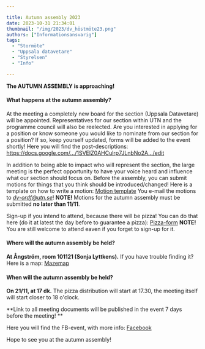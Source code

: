 ```yaml
---

title: Autumn assembly 2023
date: 2023-10-31 21:34:01
thumbnail: "/img/2023/dv_höstmöte23.png"
authors: ["Informationsansvarig"]
tags: 
  - "Stormöte"
  - "Uppsala datavetare"
  - "Styrelsen"
  - "Info"

---
```

**The AUTUMN ASSEMBLY is approaching!**


#### What happens at the autumn assembly?
At the meeting a completely new board for the section (Uppsala Datavetare) will be appointed.
Representatives for our section within UTN and the programme council will also be reelected.
Are you interested in applying for a position or know someone you would like to nominate from our section for a position? If so, keep yourself updated, forms will be added to the event shortly!
Here you will find the post-descriptions:
https://docs.google.com/.../1SVEIZ0AHCulrp7JLnbNo2A.../edit


In addition to being able to impact who will represent the section, the large meeting is the perfect opportunity to have your voice heard and influence what our section should focus on.
Before the assembly, you can submit motions for things that you think should be introduced/changed!
Here is a template on how to write a motion: [Motion template](https://docs.google.com/document/d/1O8E2PJzFXZMfzTBqUFcnCsTrDmoA7GthgE3dDh_H288/edit?fbclid=IwAR2R9JHjMJE7rpwn-P93PV5YM95Lgvh2O48dREDvKVMW6k5BYuxDCz1zoMo)
You e-mail the motions to *dv-ordf@utn.se*!
**NOTE!** Motions for the autumn assembly must be submitted **no later than 11/11**.


Sign-up if you intend to attend, because there will be pizza!
You can do that here (do it at latest the day before to guarantee a pizza): [Pizza-form](https://forms.gle/JVfYGq1KYc8PnB32A)
**NOTE!** You are still welcome to attend eaven if you forget to sign-up for it.


#### Where will the autumn assembly be held?
**At Ångström, room 101121 (Sonja Lyttkens).**
If you have trouble finding it? Here is a map: [Mazemap](https://link.mazemap.com/OoOwZh8G)


#### When will the autumn assembly be held?
**On 21/11, at 17 dk.**
The pizza distribution will start at 17.30, the meeting itself will start closer to 18 o'clock.


**Link to all meeting documents will be published in the event 7 days before the meeting! **


Here you will find the FB-event, with more info: [Facebook](https://www.facebook.com/events/2551902991651784/?acontext=%7B%22event_action_history%22%3A[%7B%22extra_data%22%3A%22%22%2C%22mechanism%22%3A%22unknown%22%2C%22surface%22%3A%22user_timeline%22%7D%2C%7B%22extra_data%22%3A%22%22%2C%22mechanism%22%3A%22surface%22%2C%22surface%22%3A%22permalink%22%7D%2C%7B%22extra_data%22%3A%22%22%2C%22mechanism%22%3A%22surface%22%2C%22surface%22%3A%22edit_dialog%22%7D]%2C%22ref_notif_type%22%3Anull%7D)


Hope to see you at the autumn assembly!